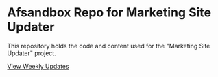 # Afsandbox Repo for Marketing Site Updater

This repository holds the code and content used for the \"Marketing Site Updater\" project.

[View Weekly Updates](weekly/index.html)